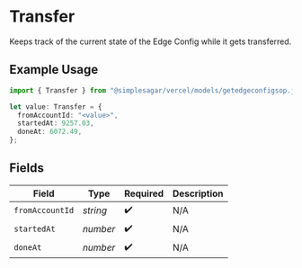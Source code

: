 # Transfer

Keeps track of the current state of the Edge Config while it gets transferred.

## Example Usage

```typescript
import { Transfer } from "@simplesagar/vercel/models/getedgeconfigsop.js";

let value: Transfer = {
  fromAccountId: "<value>",
  startedAt: 9257.03,
  doneAt: 6072.49,
};
```

## Fields

| Field              | Type               | Required           | Description        |
| ------------------ | ------------------ | ------------------ | ------------------ |
| `fromAccountId`    | *string*           | :heavy_check_mark: | N/A                |
| `startedAt`        | *number*           | :heavy_check_mark: | N/A                |
| `doneAt`           | *number*           | :heavy_check_mark: | N/A                |